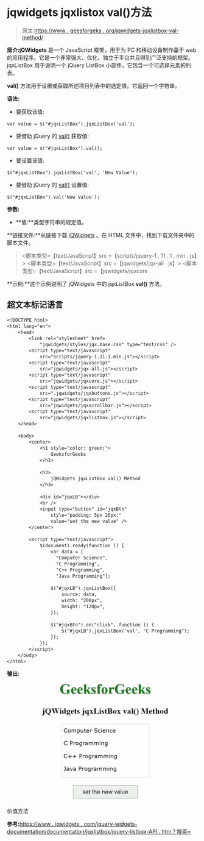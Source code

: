# jqwidgets jqxlistox val()方法

> 原文:[https://www . geesforgeks . org/jqwidgets-jqxlistbox-val-method/](https://www.geeksforgeeks.org/jqwidgets-jqxlistbox-val-method/)

**简介:jQWidgets** 是一个 JavaScript 框架，用于为 PC 和移动设备制作基于 web 的应用程序。它是一个非常强大、优化、独立于平台并且得到广泛支持的框架。jqxListBox 用于说明一个 jQuery ListBox 小部件，它包含一个可选择元素的列表。

**val()** 方法用于设置或获取所述项目列表中的选定值。它返回一个字符串。

**语法:**

*   要获取该值:

```
var value = $("#jqxListBox").jqxListBox('val');
```

*   要借助 jQuery 的 [val()](https://www.geeksforgeeks.org/jquery-val-with-examples/) 获取值:

```
var value = $("#jqxListBox").val();
```

*   要设置该值:

```
$("#jqxListBox").jqxListBox('val', 'New Value');
```

*   要借助 jQuery 的 [val()](https://www.geeksforgeeks.org/jquery-val-with-examples/) 设置值:

```
$("#jqxListBox").val('New Value');
```

**参数:**

*   **值:**类型字符串的规定值。

**链接文件:**从链接下载 [jQWidgets](https://www.jqwidgets.com/download) 。在 HTML 文件中，找到下载文件夹中的脚本文件。

> <link rel="”stylesheet”" href="”jqwidgets/styles/jqx.base.css”" type="”text/css”">
> <脚本类型=【text/JavaScript】src =【scripts/jquery-1 . 11 . 1 . min . js】></脚本>
> <脚本类型=【text/JavaScript】src =【jqwidgets/jqx-all . js】></脚本>
> <脚本类型=【text/JavaScript】src =【jqwidgets/jqxcore

**示例:**这个示例说明了 jQWidgets 中的 jqxListBox **val()** 方法。

## 超文本标记语言

```
<!DOCTYPE html>
<html lang="en">
    <head>
        <link rel="stylesheet" href=
            "jqwidgets/styles/jqx.base.css" type="text/css" />
        <script type="text/javascript" 
            src="scripts/jquery-1.11.1.min.js"></script>
        <script type="text/javascript" 
            src="jqwidgets/jqx-all.js"></script>
        <script type="text/javascript" 
            src="jqwidgets/jqxcore.js"></script>
        <script type="text/javascript" 
            src=".jqwidgets/jqxbuttons.js"></script>
        <script type="text/javascript" 
            src="jqwidgets/jqxscrollbar.js"></script>
        <script type="text/javascript" 
            src="jqwidgets/jqxlistbox.js"></script>
    </head>

    <body>
        <center>
            <h1 style="color: green;">
                GeeksforGeeks
            </h1>

            <h3>
                jQWidgets jqxListBox val() Method
            </h3>

            <div id="jqxLB"></div>
            <br />
            <input type="button" id="jqxBtn" 
                style="padding: 5px 20px;" 
                value="set the new value" />
        </center>

        <script type="text/javascript">
            $(document).ready(function () {
                var data = [
                  "Computer Science", 
                  "C Programming",
                  "C++ Programming",
                  "Java Programming"];

                $("#jqxLB").jqxListBox({
                    source: data,
                    width: "200px",
                    height: "120px",
                });

                $("#jqxBtn").on("click", function () {
                    $("#jqxLB").jqxListBox('val', "C Programming");
                });
            });
        </script>
    </body>
</html>
```

**输出:**

![](img/194002bd32baa4d6fd70302b3fa08580.png)

价值方法

**参考:**[https://www . jqwidgets . com/jquery-widgets-documentation/documentation/jqxlistbox/jquery-listbox-API . htm？搜索=](https://www.jqwidgets.com/jquery-widgets-documentation/documentation/jqxlistbox/jquery-listbox-api.htm?search=)
